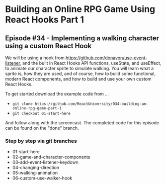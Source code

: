 # Building an Online RPG Game Using React Hooks Part 1

## Episode #34 - Implementing a walking character using a custom React Hook

We will be using a hook from https://github.com/donavon/use-event-listener, and the built in React Hooks API functions, useState, and useEffect, to animate our character sprite to simulate walking. You will learn what a sprite is, how they are used, and of course, how to build some functional, modern React components, and how to build and use your own custom React Hooks.

To get started download the example code from ...

- `git clone https://github.com/ReactUniversity/034-building-an-online-rpg-game-part-1`
- `git checkout 01-start-here`

And follow along with the screencast. The completed code for this episode can be found on the "done" branch.

### Step by step via git branches

- 01-start-here
- 02-game-and-character-components
- 03-add-event-listener-keydown
- 04-changing-direction
- 05-walking-animation
- 06-custom-use-walker-hook
